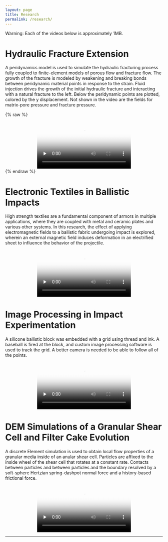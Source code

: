 ```yaml
---
layout: page
title: Research
permalink: /research/
---
```


Warning: Each of the videos below is approximately 1MB.

# Hydraulic Fracture Extension


A peridynamics model is used to simulate the hydraulic fracturing process fully coupled to finite-element models of porous flow and fracture flow. The growth of the fracture is modeled by weakening and breaking bonds between peridynamic material points in response to the strain. Fluid injection drives the growth of the initial hydraulic fracture and interacting with a natural fracture to the left. Below the peridynamic points are plotted, colored by the y displacement.
Not shown in the video are the fields for matrix-pore pressure and fracture pressure.

{% raw %}
<center>
<video controls preload=none poster="images/natural_crack_u.thumbnail.jpg">
<source src="https://www.ocf.berkeley.edu/~afq/media/natural_crack_u.small.mp4" type="video/mp4">
Your browser does not support the video tag.
</video>
</center>
{% endraw %}

# Electronic Textiles in Ballistic Impacts


High strength textiles are a fundamental component of armors in multiple applications, where they are coupled with metal and ceramic plates and various other systems. In this research, the effect of applying electromagnetic fields to a ballistic fabric undergoing impact is explored, wherein an external magnetic field induces deformation in an electrified sheet to influence the behavior of the projectile.

<center><video controls preload=none poster="images/V_loose.thumbnail.jpg">
<source src="media/V_loose.small.mp4" type="video/mp4">
Your browser does not support the video tag.
</video></center>

# Image Processing in Impact Experimentation

A silicone ballistic block was embedded with a grid using thread and ink. A baseball is fired at the block, and custom image processing software is used to track the grid. A better camera is needed to be able to follow all of the points.

<center><video controls preload=none poster="images/fast_block.thumbnail.jpg">
<source src="media/fast_block.small.mp4" type="video/mp4">
Your browser does not support the video tag.
</video></center>



# DEM Simulations of a Granular Shear Cell and Filter Cake Evolution

A discrete Element simulation is used to obtain local flow properties of a granular media inside of an anular shear cell. Particles are affixed to the inside wheel of the shear cell that rotates at a constant rate. Contacts between particles and between particles and the boundary resolved by a soft-sphere Hertzian spring-dashpot normal force and a history-based frictional force.


<center><video controls preload=none poster="images/gsc.thumbnail.jpg">
<source src="media/gsc.small.3.mp4" type="video/mp4">
Your browser does not support the video tag.
</video></center>


______

